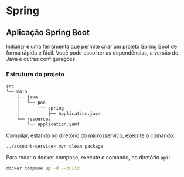 # Spring


## Aplicação Spring Boot

[Initializr](https://start.spring.io/) é uma ferramenta que permite criar um projeto Spring Boot de forma rápida e fácil. Você pode escolher as dependências, a versão do Java e outras configurações.

### Estrutura do projeto

```bash
src
└── main
    ├── java
    │   └── poo
    │       └── spring
    │           ├── Application.java
    └── resources
        └── application.yaml
```

Compilar, estando no diretório do microsserviço, execute o comando:
``` bash
../account-service> mvn clean package
```

Para rodar o docker compose, execute o comando, no diretório `api`:
``` bash
docker compose up -d --build
```
